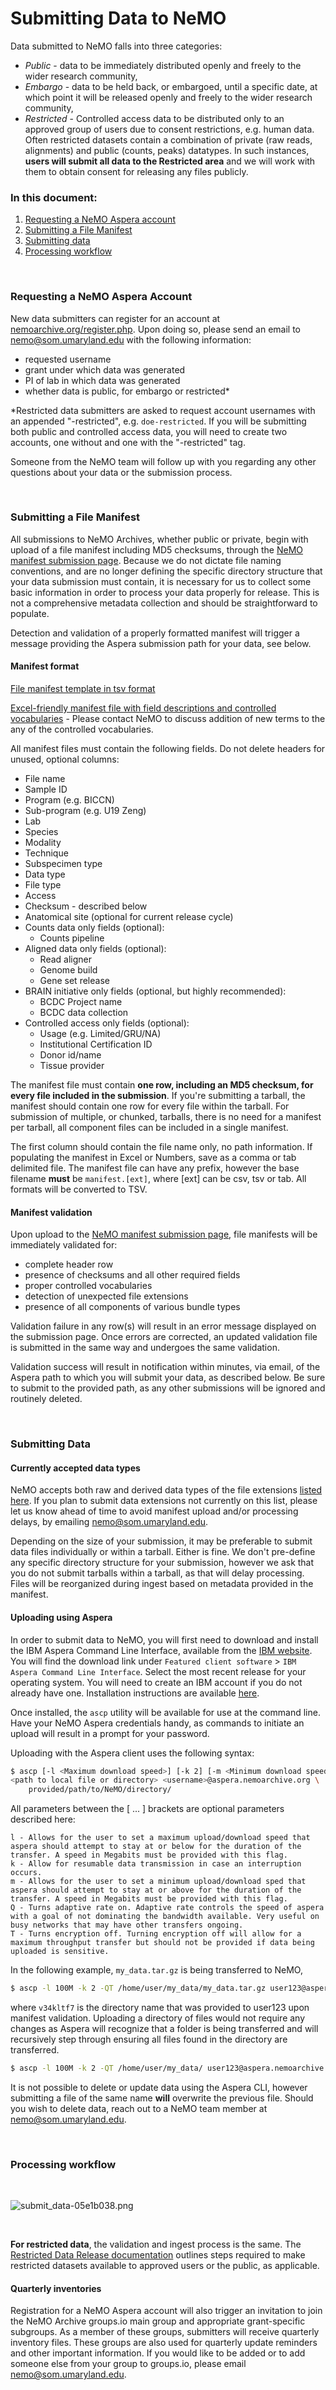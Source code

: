 # Submitting Data to NeMO

Data submitted to NeMO falls into three categories:
* *Public* - data to be immediately distributed openly and freely to the wider research community,
* *Embargo* - data to be held back, or embargoed, until a specific date, at which point it will be released openly and freely to the wider research community,
* *Restricted* - Controlled access data to be distributed only to an approved group of users due to consent restrictions, e.g. human data. Often restricted datasets contain a combination of private (raw reads, alignments) and public (counts, peaks) datatypes.  In such instances, **users will submit all data to the Restricted area** and we will work with them to obtain consent for releasing any files publicly.


### In this document:
1. [Requesting a NeMO Aspera account](#requesting-a-nemo-aspera-account)
2. [Submitting a File Manifest](#submitting-a-file-manifest)
3. [Submitting data](#submitting-data)
4. [Processing workflow](#processing-workflow)

&nbsp;

### Requesting a NeMO Aspera Account
New data submitters can register for an account at [nemoarchive.org/register.php](https://nemoarchive.org/register.php). Upon doing so, please send an email to [nemo@som.umaryland.edu](mailto:nemo@som.umaryland.edu) with the following information:
* requested username
* grant under which data was generated
* PI of lab in which data was generated
* whether data is public, for embargo or restricted*

*Restricted data submitters are asked to request account usernames with an appended "-restricted", e.g. `doe-restricted`. If you will be submitting both public and controlled access data, you will need to create two accounts, one without and one with the "-restricted" tag.

Someone from the NeMO team will follow up with you regarding any other questions about your data or the submission process. 

&nbsp;
### Submitting a File Manifest
All submissions to NeMO Archives, whether public or private, begin with upload of a file manifest including MD5 checksums, through the [NeMO manifest submission page](https://assets.nemoarchive.org/manifest_submission/).
Because we do not dictate file naming conventions, and are no longer defining the specific directory structure that your data submission must contain, it is necessary for us to collect some basic information in order to process your data properly for release. This is not a comprehensive metadata collection and should be straightforward to populate.

Detection and validation of a properly formatted manifest will trigger a message providing the Aspera submission path for your data, see below.


#### Manifest format
[File manifest template in tsv format](./manifest_template.tsv)

[Excel-friendly manifest file with field descriptions and controlled vocabularies](https://drive.google.com/file/d/1Z7h1_6Wgw8OurEoOAXU94yQcU5n0rLBK/view?usp=sharing) - Please contact NeMO to discuss addition of new terms to the any of the controlled vocabularies.

All manifest files must contain the following fields. Do not delete headers for unused, optional columns:
 * File name
 * Sample ID
 * Program (e.g. BICCN)
 * Sub-program (e.g. U19 Zeng)
 * Lab
 * Species
 * Modality
 * Technique
 * Subspecimen type
 * Data type
 * File type
 * Access
 * Checksum - described below
 * Anatomical site (optional for current release cycle)
 * Counts data only fields (optional):
   - Counts pipeline
 * Aligned data only fields (optional):
   - Read aligner
   - Genome build
   - Gene set release
 * BRAIN initiative only fields (optional, but highly recommended):
   - BCDC Project name
   - BCDC data collection
 * Controlled access only fields (optional):
   - Usage (e.g. Limited/GRU/NA)
   - Institutional Certification ID
   - Donor id/name
   - Tissue provider

The manifest file must contain **one row, including an MD5 checksum, for every file included in the submission**. If you're submitting a tarball, the manifest should contain one row for every file within the tarball. For submission of multiple, or chunked, tarballs, there is no need for a manifest per tarball, all component files can be included in a single manifest.

The first column should contain the file name only, no path information. If populating the manifest in Excel or Numbers, save as a comma or tab delimited file. The manifest file can have any prefix, however the base filename **must** be `manifest.[ext]`, where [ext] can be csv, tsv or tab. All formats will be converted to TSV.

#### Manifest validation
Upon upload to the [NeMO manifest submission page](https://assets.nemoarchive.org/manifest_submission/), file manifests will be immediately validated for:
* complete header row
* presence of checksums and all other required fields
* proper controlled vocabularies
* detection of unexpected file extensions
* presence of all components of various bundle types

Validation failure in any row(s) will result in an error message displayed on the submission page. Once errors are corrected, an updated validation file is submitted in the same way and undergoes the same validation.

Validation success will result in notification within minutes, via email, of the Aspera path to which you will submit your data, as described below. Be sure to submit to the provided path, as any other submissions will be ignored and routinely deleted.

&nbsp;

### Submitting Data

#### Currently accepted data types
NeMO accepts both raw and derived data types of the file extensions [listed here](https://github.com/nemoarchive/documentation/blob/master/file_extensions.md). If you plan to submit data extensions not currently on this list, please let us know ahead of time to avoid manifest upload and/or processing delays, by emailing nemo@som.umaryland.edu.

Depending on the size of your submission, it may be preferable to submit data files individually or within a tarball. Either is fine. We don't pre-define any specific directory structure for your submission, however we ask that you do not submit tarballs within a tarball, as that will delay processing. Files will be reorganized during ingest based on metadata provided in the manifest.


#### Uploading using Aspera
In order to submit data to NeMO, you will first need to download and install the IBM Aspera Command Line Interface,
available from the [IBM website](https://www.ibm.com/products/aspera/downloads).
You will find the download link under `Featured client software` > `IBM Aspera Command Line Interface`.
Select the most recent release for your operating system. You will need to create an IBM account if you do not already have one. Installation instructions are available [here](https://github.com/nemoarchive/documentation/blob/master/install_aspera.md).

Once installed, the `ascp` utility will be available for use at the command line. Have your NeMO Aspera credentials handy, as commands to initiate an upload will result in a prompt for your password.

Uploading with the Aspera client uses the following syntax:

```bash
$ ascp [-l <Maximum download speed>] [-k 2] [-m <Minimum download speed>] [-Q] [-T] \
<path to local file or directory> <username>@aspera.nemoarchive.org \
    provided/path/to/NeMO/directory/
```

All parameters between the [ ... ] brackets are optional parameters described here:

```
l - Allows for the user to set a maximum upload/download speed that aspera should attempt to stay at or below for the duration of the transfer. A speed in Megabits must be provided with this flag.
k - Allow for resumable data transmission in case an interruption occurs.
m - Allows for the user to set a minimum upload/download sped that aspera should attempt to stay at or above for the duration of the transfer. A speed in Megabits must be provided with this flag.
Q - Turns adaptive rate on. Adaptive rate controls the speed of aspera with a goal of not dominating the bandwidth available. Very useful on busy networks that may have other transfers ongoing.
T - Turns encryption off. Turning encryption off will allow for a maximum throughput transfer but should not be provided if data being uploaded is sensitive.
```

In the following example, `my_data.tar.gz` is being transferred to NeMO,

```bash
$ ascp -l 100M -k 2 -QT /home/user/my_data/my_data.tar.gz user123@aspera.nemoarchive.org:v34kltf7
```
where `v34kltf7` is the directory name that was provided to user123 upon manifest validation. Uploading a directory of files would not require any changes as Aspera will recognize that a folder is being transferred and will recursively step through ensuring all files found in the directory are transferred.

```bash
$ ascp -l 100M -k 2 -QT /home/user/my_data/ user123@aspera.nemoarchive.org:v34kltf7
```

It is not possible to delete or update data using the Aspera CLI, however submitting a file of the same name **will** overwrite the previous file. Should you wish to delete data, reach out to a NeMO team member at [nemo@som.umaryland.edu](mailto:nemo@som.umaryland.edu).

&nbsp;

### Processing workflow
&nbsp;

<img alt="submit_data-05e1b038.png" src="images/submit_data-05e1b038.png" width="" height="" >

&nbsp;  

**For restricted data**, the validation and ingest process is the same. The [Restricted Data Release documentation](./release_restricted.md) outlines steps required to make restricted datasets available to approved users or the public, as applicable.



#### Quarterly inventories
Registration for a NeMO Aspera account will also trigger an invitation to join the NeMO Archive groups.io main group and appropriate grant-specific subgroups. As a member of these groups, submitters will receive quarterly inventory files. These groups are also used for quarterly update reminders and other important information. If you would like to be added or to add someone else from your group to groups.io, please email [nemo@som.umaryland.edu](mailto:nemo@som.umaryland.edu).
